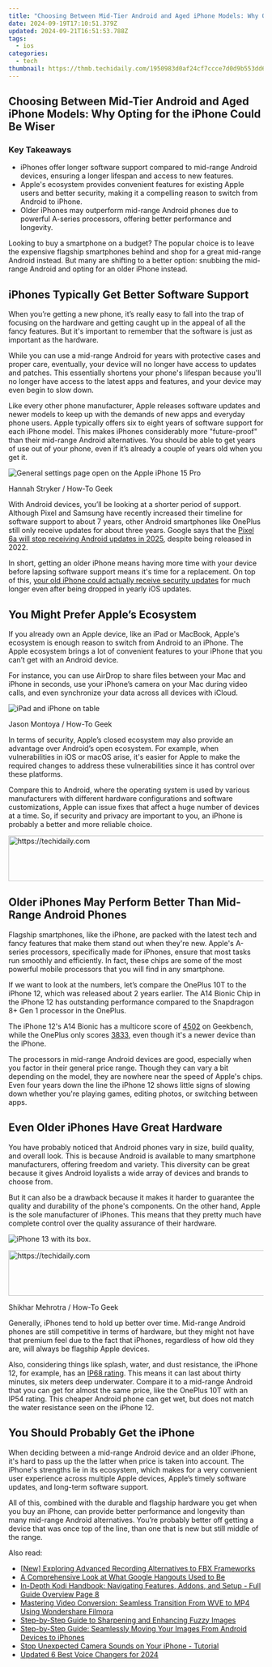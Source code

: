 ```yaml
---
title: "Choosing Between Mid-Tier Android and Aged iPhone Models: Why Opting for the iPhone Could Be Wiser"
date: 2024-09-19T17:10:51.379Z
updated: 2024-09-21T16:51:53.788Z
tags:
  - ios
categories:
  - tech
thumbnail: https://thmb.techidaily.com/1950983d0af24cf7ccce7d0d9b553dd604417e3bd4a6dbac12c3df842a2a8fe2.jpg
---
```


## Choosing Between Mid-Tier Android and Aged iPhone Models: Why Opting for the iPhone Could Be Wiser

### Key Takeaways

* iPhones offer longer software support compared to mid-range Android devices, ensuring a longer lifespan and access to new features.
* Apple's ecosystem provides convenient features for existing Apple users and better security, making it a compelling reason to switch from Android to iPhone.
* Older iPhones may outperform mid-range Android phones due to powerful A-series processors, offering better performance and longevity.

 Looking to buy a smartphone on a budget? The popular choice is to leave the expensive flagship smartphones behind and shop for a great mid-range Android instead. But many are shifting to a better option: snubbing the mid-range Android and opting for an older iPhone instead.

##  iPhones Typically Get Better Software Support

 When you’re getting a new phone, it’s really easy to fall into the trap of focusing on the hardware and getting caught up in the appeal of all the fancy features. But it's important to remember that the software is just as important as the hardware.

 While you can use a mid-range Android for years with protective cases and proper care, eventually, your device will no longer have access to updates and patches. This essentially shortens your phone's lifespan because you'll no longer have access to the latest apps and features, and your device may even begin to slow down.

 Like every other phone manufacturer, Apple releases software updates and newer models to keep up with the demands of new apps and everyday phone users. Apple typically offers six to eight years of software support for each iPhone model. This makes iPhones considerably more "future-proof" than their mid-range Android alternatives. You should be able to get years of use out of your phone, even if it’s already a couple of years old when you get it.

![General settings page open on the Apple iPhone 15 Pro](https://static1.howtogeekimages.com/wordpress/wp-content/uploads/2024/06/53213282066_3894d03986_o.jpg) 

Hannah Stryker / How-To Geek

 With Android devices, you’ll be looking at a shorter period of support. Although Pixel and Samsung have recently increased their timeline for software support to about 7 years, other Android smartphones like OnePlus still only receive updates for about three years. Google says that the [Pixel 6a will stop receiving Android updates in 2025](https://support.google.com/nexus/answer/4457705?hl=en#zippy=%2Cpixel-a-pixel-pixel-pro-pixel-a-pixel-pixel-pro-pixel-fold), despite being released in 2022.

 In short, getting an older iPhone means having more time with your device before lapsing software support means it's time for a replacement. On top of this, [your old iPhone could actually receive security updates](https://vp-tips.techidaily.com/updated-in-2024-pinnacle-audio-dramatic-works/) for much longer even after being dropped in yearly iOS updates.

##  You Might Prefer Apple’s Ecosystem

 If you already own an Apple device, like an iPad or MacBook, Apple's ecosystem is enough reason to switch from Android to an iPhone. The Apple ecosystem brings a lot of convenient features to your iPhone that you can’t get with an Android device.

 For instance, you can use AirDrop to share files between your Mac and iPhone in seconds, use your iPhone’s camera on your Mac during video calls, and even synchronize your data across all devices with iCloud.

![iPad and iPhone on table](https://static1.howtogeekimages.com/wordpress/wp-content/uploads/2024/06/52810036493_a1be8468e9_o.jpg) 

Jason Montoya / How-To Geek

 In terms of security, Apple’s closed ecosystem may also provide an advantage over Android’s open ecosystem. For example, when vulnerabilities in iOS or macOS arise, it's easier for Apple to make the required changes to address these vulnerabilities since it has control over these platforms.

 Compare this to Android, where the operating system is used by various manufacturers with different hardware configurations and software customizations, Apple can issue fixes that affect a huge number of devices at a time. So, if security and privacy are important to you, an iPhone is probably a better and more reliable choice.

<!-- affiliate ads begin -->
<a href="https://aligracehair.sjv.io/c/5597632/1884002/19272" target="_top" id="1884002">
  <img src="//a.impactradius-go.com/display-ad/19272-1884002" border="0" alt="https://techidaily.com" width="728" height="90"/>
</a>
<img height="0" width="0" src="https://aligracehair.sjv.io/i/5597632/1884002/19272" style="position:absolute;visibility:hidden;" border="0" />
<!-- affiliate ads end -->

##  Older iPhones May Perform Better Than Mid-Range Android Phones

 Flagship smartphones, like the iPhone, are packed with the latest tech and fancy features that make them stand out when they're new. Apple's A-series processors, specifically made for iPhones, ensure that most tasks run smoothly and efficiently. In fact, these chips are some of the most powerful mobile processors that you will find in any smartphone.

 If we want to look at the numbers, let’s compare the OnePlus 10T to the iPhone 12, which was released about 2 years earlier. The A14 Bionic Chip in the iPhone 12 has outstanding performance compared to the Snapdragon 8+ Gen 1 processor in the OnePlus.

 The iPhone 12's A14 Bionic has a multicore score of [4502](https://browser.geekbench.com/ios%5Fdevices/iphone-12) on Geekbench, while the OnePlus only scores [3833](https://browser.geekbench.com/v6/cpu/6571407), even though it's a newer device than the iPhone.

 The processors in mid-range Android devices are good, especially when you factor in their general price range. Though they can vary a bit depending on the model, they are nowhere near the speed of Apple's chips. Even four years down the line the iPhone 12 shows little signs of slowing down whether you're playing games, editing photos, or switching between apps.

##  Even Older iPhones Have Great Hardware

 You have probably noticed that Android phones vary in size, build quality, and overall look. This is because Android is available to many smartphone manufacturers, offering freedom and variety. This diversity can be great because it gives Android loyalists a wide array of devices and brands to choose from.

 But it can also be a drawback because it makes it harder to guarantee the quality and durability of the phone's components. On the other hand, Apple is the sole manufacturer of iPhones. This means that they pretty much have complete control over the quality assurance of their hardware.

![iPhone 13 with its box.](https://static1.howtogeekimages.com/wordpress/wp-content/uploads/2024/01/iphone-13-in-2024.jpg) 

<!-- affiliate ads begin -->
<a href="https://appsumo.8odi.net/c/5597632/2105873/7443" target="_top" id="2105873">
  <img src="//a.impactradius-go.com/display-ad/7443-2105873" border="0" alt="https://techidaily.com" width="728" height="90"/>
</a>
<img height="0" width="0" src="https://appsumo.8odi.net/i/5597632/2105873/7443" style="position:absolute;visibility:hidden;" border="0" />
<!-- affiliate ads end -->

Shikhar Mehrotra / How-To Geek

 Generally, iPhones tend to hold up better over time. Mid-range Android phones are still competitive in terms of hardware, but they might not have that premium feel due to the fact that iPhones, regardless of how old they are, will always be flagship Apple devices.

 Also, considering things like splash, water, and dust resistance, the iPhone 12, for example, has an [IP68 rating](https://youtube-clips.techidaily.com/elevate-small-screen-experience-with-these-leading-and-affordable-tools-to-download-youtubes-tiny-videos/). This means it can last about thirty minutes, six meters deep underwater. Compare it to a mid-range Android that you can get for almost the same price, like the OnePlus 10T with an IP54 rating. This cheaper Android phone can get wet, but does not match the water resistance seen on the iPhone 12.

##  You Should Probably Get the iPhone

 When deciding between a mid-range Android device and an older iPhone, it's hard to pass up the the latter when price is taken into account. The iPhone's strengths lie in its ecosystem, which makes for a very convenient user experience across multiple Apple devices, Apple’s timely software updates, and long-term software support.

 All of this, combined with the durable and flagship hardware you get when you buy an iPhone, can provide better performance and longevity than many mid-range Android alternatives. You’re probably better off getting a device that was once top of the line, than one that is new but still middle of the range.

<ins class="adsbygoogle"
     style="display:block"
     data-ad-format="autorelaxed"
     data-ad-client="ca-pub-7571918770474297"
     data-ad-slot="1223367746"></ins>

<ins class="adsbygoogle"
     style="display:block"
     data-ad-client="ca-pub-7571918770474297"
     data-ad-slot="8358498916"
     data-ad-format="auto"
     data-full-width-responsive="true"></ins>

<span class="atpl-alsoreadstyle">Also read:</span>
<div><ul>
<li><a href="https://screen-video-capture.techidaily.com/new-exploring-advanced-recording-alternatives-to-fbx-frameworks/"><u>[New] Exploring Advanced Recording Alternatives to FBX Frameworks</u></a></li>
<li><a href="https://tech-recovery.techidaily.com/a-comprehensive-look-at-what-google-hangouts-used-to-be/"><u>A Comprehensive Look at What Google Hangouts Used to Be</u></a></li>
<li><a href="https://win-howtos.techidaily.com/in-depth-kodi-handbook-navigating-features-addons-and-setup-full-guide-overview-page-8/"><u>In-Depth Kodi Handbook: Navigating Features, Addons, and Setup - Full Guide Overview Page 8</u></a></li>
<li><a href="https://some-knowledge.techidaily.com/mastering-video-conversion-seamless-transition-from-wve-to-mp4-using-wondershare-filmora/"><u>Mastering Video Conversion: Seamless Transition From WVE to MP4 Using Wondershare Filmora</u></a></li>
<li><a href="https://os-tips.techidaily.com/step-by-step-guide-to-sharpening-and-enhancing-fuzzy-images/"><u>Step-by-Step Guide to Sharpening and Enhancing Fuzzy Images</u></a></li>
<li><a href="https://os-tips.techidaily.com/step-by-step-guide-seamlessly-moving-your-images-from-android-devices-to-iphones/"><u>Step-by-Step Guide: Seamlessly Moving Your Images From Android Devices to iPhones</u></a></li>
<li><a href="https://os-tips.techidaily.com/stop-unexpected-camera-sounds-on-your-iphone-tutorial/"><u>Stop Unexpected Camera Sounds on Your iPhone - Tutorial</u></a></li>
<li><a href="https://ai-voice.techidaily.com/updated-6-best-voice-changers-for-2024/"><u>Updated 6 Best Voice Changers for 2024</u></a></li>
</ul></div>

